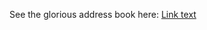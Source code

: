 See the glorious address book here: [Link text](https://hubert-addressbook-exc3h3bka9ddhyar.eastus2-01.azurewebsites.net/)

